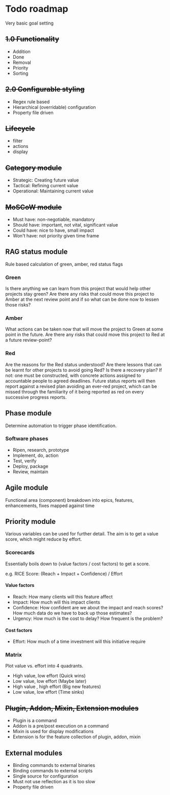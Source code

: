 # Todo roadmap

Very basic goal setting

## ~~1.0 Functionality~~

- Addition
- Done
- Removal
- Priority
- Sorting

## ~~2.0 Configurable styling~~

- Regex rule based
- Hierarchical (overridable) configuration
- Property file driven

## ~~Lifecycle~~

- filter
- actions
- display

## ~~Category module~~

- Strategic: Creating future value
- Tactical: Refining current value
- Operational: Maintaining current value

## ~~MoSCoW module~~

- Must have: non-negotiable, mandatory
- Should have: important, not vital, significant value
- Could have: nice to have, small impact
- Won't have: not priority given time frame

## RAG status module

Rule based calculation of green, amber, red status flags

### Green

Is there anything we can learn from this project that would help other projects stay green? Are there any risks that
could move this project to Amber at the next review point and if so what can be done now to lessen those risks?

### Amber

What actions can be taken now that will move the project to Green at some point in the future. Are there any risks that
could move this project to Red at a future review-point?

### Red

Are the reasons for the Red status understood? Are there lessons that can be learnt for other projects to avoid going
Red? Is there a recovery plan? If not: one must be constructed, with concrete actions assigned to accountable people to
agreed deadlines. Future status reports will then report against a revised plan avoiding an ever-red project, which can
be missed through the familiarity of it being reported as red on every successive progress reports.

## Phase module

Determine automation to trigger phase identification.

### Software phases

- Ripen, research, prototype
- Implement, do, action
- Test, verify
- Deploy, package
- Review, maintain

## Agile module

Functional area (component) breakdown into epics, features, enhancements, fixes mapped against time

## Priority module

Various variables can be used for further detail. The aim is to get a value score, which might reduce by effort.

### Scorecards

Essentially boils down to (value factors / cost factors) to get a score.

e.g. RICE Score: (Reach + Impact + Confidence) / Effort

#### Value factors

- Reach:
  How many clients will this feature affect
- Impact:
  How much will this impact clients
- Confidence:
  How confident are we about the impact and reach scores? How much data do we have to back up those estimates?
- Urgency:
  How much is the cost to delay? How frequent is the problem?

#### Cost factors

- Effort:
  How much of a time investment will this initiative require

### Matrix

Plot value vs. effort into 4 quadrants.

- High value, low effort (Quick wins)
- Low value, low effort (Maybe later)
- High value , high effort (Big new features)
- Low value, low effort (Time sinks)

## ~~Plugin, Addon, Mixin, Extension modules~~

- Plugin is a command
- Addon is a pre/post execution on a command
- Mixin is used for display modifications
- Extension is for the feature collection of plugin, addon, mixin

## External modules

- Binding commands to external binaries
- Binding commands to external scripts
- Single source for configuration
- Must not use reflection as it is too slow
- Property file driven